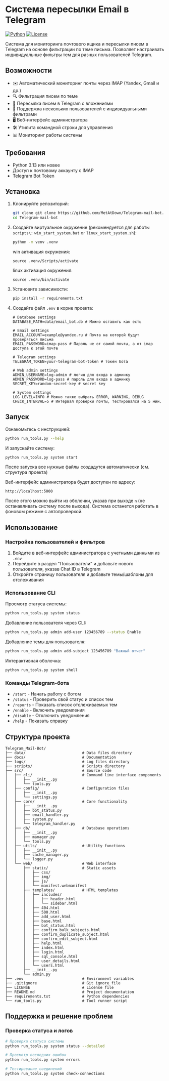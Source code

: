 # Система пересылки Email в Telegram

[![Python](https://img.shields.io/badge/Python-3.13%2B-blue)](https://www.python.org/)
[![License](https://img.shields.io/badge/License-MIT-green)](LICENSE)

Система для мониторинга почтового ящика и пересылки писем в Telegram на основе фильтрации по теме письма. Позволяет настраивать индивидуальные фильтры тем для разных пользователей Telegram.

## Возможности

- ✉️ Автоматический мониторинг почты через IMAP (Yandex, Gmail и др.)
- 🔍 Фильтрация писем по теме
- 📱 Пересылка писем в Telegram с вложениями
- 👥 Поддержка нескольких пользователей с индивидуальными фильтрами
- 🖥️ Веб-интерфейс администратора
- 🛠️ Утилита командной строки для управления
- 📊 Мониторинг работы системы

## Требования

- Python 3.13 или новее
- Доступ к почтовому аккаунту с IMAP
- Telegram Bot Token

## Установка

1. Клонируйте репозиторий:
   ```bash
   git clone git clone https://github.com/MetAtDown/Telegram-mail-bot.git
   cd Telegram-mail-bot
   ```

2. Создайте виртуальное окружение (рекомендуется для работы `scripts\:` `win_start_system.bat` or `linux_start_system.sh`):
   ```bash
   python -m venv .venv
   ```
   
   
      win активация окружения:
      ```
      source .venv/Scripts/activate
      ```
      linux активация окружения:
      ```
      source .venv/bin/activate
      ```


4. Установите зависимости:
   ```bash
   pip install -r requirements.txt
   ```

5. Создайте файл `.env` в корне проекта:
   ```
   # Database settings
   DATABASE_PATH=data/email_bot.db # Можно оставить как есть
   
   # Email settings
   EMAIL_ACCOUNT=example@yandex.ru # Почта на которой будут проверяться письма
   EMAIL_PASSWORD=imap-pass # Пароль не от самой почты, а от imap доступа к этой почте
   
   # Telegram settings
   TELEGRAM_TOKEN=your-telegram-bot-token # токен бота

   # Web admin settings
   ADMIN_USERNAME=log-admin # логин для входа в админку
   ADMIN_PASSWORD=log-pass # пароль для входа в админку 
   SECRET_KEY=random-secret-key # secret key
   
   # System settings
   LOG_LEVEL=INFO # Можно также выбрать ERROR, WARNING, DEBUG
   CHECK_INTERVAL=5 # Интервал проверки почты, тестировался на 5 мин.
   ```


## Запуск

Ознакомьтесь с инструкцией:
```bash
python run_tools.py --help
```
И запускайте систему:
```bash
python run_tools.py system start
```
После запуска все нужные файлы создадутся автоматически (см. структура проекта)

Веб-интерфейс администратора будет доступен по адресу: 
```
http://localhost:5000
```

После этого можно выйти из оболочки, указав при выходе `n` (не останавливать систему после выхода). Система останется работать в фоновом режиме с автопроверкой.

## Использование

### Настройка пользователей и фильтров

1. Войдите в веб-интерфейс администратора с учетными данными из `.env`
2. Перейдите в раздел "Пользователи" и добавьте нового пользователя, указав Chat ID в Telegram
3. Откройте страницу пользователя и добавьте темы/шаблоны для отслеживания

### Использование CLI

Просмотр статуса системы:
```bash
python run_tools.py system status
```

Добавление пользователя через CLI:
```bash
python run_tools.py admin add-user 123456789 --status Enable
```

Добавление темы для пользователя:
```bash
python run_tools.py admin add-subject 123456789 "Важный отчет"
```

Интерактивная оболочка:
```bash
python run_tools.py system shell
```

### Команды Telegram-бота

- `/start` - Начать работу с ботом
- `/status` - Проверить свой статус и список тем
- `/reports` - Показать список отслеживаемых тем
- `/enable` - Включить уведомления
- `/disable` - Отключить уведомления
- `/help` - Показать справку

## Структура проекта

```
Telegram_Mail-Bot/
├── data/                         # Data files directory
├── docs/                         # Documentation
├── logs/                         # Log files directory
├── scripts/                      # Scripts directory
├── src/                          # Source code
│   ├── cli/                      # Command line interface components
│   │   ├── __init__.py
│   │   └── tools.py
│   ├── config/                   # Configuration files
│   │   ├── __init__.py
│   │   └── settings.py
│   ├── core/                     # Core functionality
│   │   ├── __init__.py
│   │   ├── bot_status.py
│   │   ├── email_handler.py
│   │   ├── system.py
│   │   └── telegram_handler.py
│   ├── db/                       # Database operations
│   │   ├── __init__.py
│   │   ├── manager.py
│   │   └── tools.py
│   ├── utils/                    # Utility functions
│   │   ├── __init__.py
│   │   ├── cache_manager.py
│   │   └── logger.py
│   └── web/                      # Web interface
│       ├── static/               # Static assets
│       │   ├── css/
│       │   ├── img/
│       │   ├── js/
│       │   └── manifest.webmanifest
│       ├── templates/            # HTML templates
│       │   ├── includes/
│       │   │   ├── header.html
│       │   │   └── sidebar.html
│       │   ├── 404.html
│       │   ├── 500.html
│       │   ├── add_user.html
│       │   ├── base.html
│       │   ├── bot_status.html
│       │   ├── confirm_bulk_subjects.html
│       │   ├── confirm_duplicate_subject.html
│       │   ├── confirm_edit_subject.html
│       │   ├── help.html
│       │   ├── index.html
│       │   ├── login.html
│       │   ├── sql_console.html
│       │   ├── user_details.html
│       │   └── users.html
│       ├── __init__.py
│       └── admin.py
├── .env                          # Environment variables
├── .gitignore                    # Git ignore file
├── LICENSE                       # License file
├── README.md                     # Project documentation
├── requirements.txt              # Python dependencies
└── run_tools.py                  # Tool runner script

```

## Поддержка и решение проблем

### Проверка статуса и логов
```bash
# Проверка статуса системы
python run_tools.py system status --detailed

# Просмотр последних ошибок
python run_tools.py system errors

# Тестирование соединений
python run_tools.py system check-connections
```
